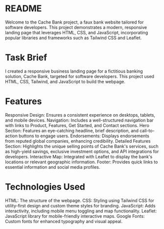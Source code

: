# README 
Welcome to the Cache Bank project, a faux bank website tailored for software developers. This project demonstrates a modern, responsive landing page that leverages HTML, CSS, and JavaScript, incorporating popular libraries and frameworks such as Tailwind CSS and Leaflet.

# Task Brief 

I created a responsive business landing page for a fictitious banking solution, Cache Bank, targeted  for software developers. This project used HTML, CSS, Tailwind, and JavaScript to build the webpage.


# Features
Responsive Design: Ensures a consistent experience on desktops, tablets, and mobile devices.
Navigation: Includes a well-structured navigation bar with links to Product, Features, Get Started, and Contact sections.
Hero Section: Features an eye-catching headline, brief description, and call-to-action buttons to engage users.
Endorsements: Displays endorsements from reputed global companies, enhancing credibility.
Detailed Features Section: Highlights the unique selling points of Cache Bank's services, such as high-yield savings, exclusive investment options, and API integrations for developers.
Interactive Map: Integrated with Leaflet to display the bank's locations or relevant geographic information.
Footer: Provides quick links to essential information and social media profiles.


# Technologies Used
HTML: The structure of the webpage.
CSS: Styling using Tailwind CSS for utility-first design and custom theme styles for branding.
JavaScript: Adds interactivity, including mobile menu toggling and map functionality.
Leaflet: JavaScript library for mobile-friendly interactive maps.
Google Fonts: Custom fonts for enhanced typography and visual appeal.
